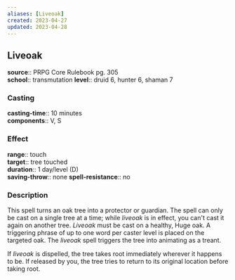 ```yaml
---
aliases: [Liveoak]
created: 2023-04-27
updated: 2023-04-28
---
```


## Liveoak

**source**:: PRPG Core Rulebook pg. 305  
**school**:: transmutation
**level**:: druid 6, hunter 6, shaman 7

### Casting

**casting-time**:: 10 minutes  
**components**:: V, S

### Effect

**range**:: touch  
**target**:: tree touched  
**duration**:: 1 day/level (D)  
**saving-throw**:: none
**spell-resistance**:: no

### Description

This spell turns an oak tree into a protector or guardian. The spell can only be cast on a single tree at a time; while *liveoak* is in effect, you can't cast it again on another tree. *Liveoak* must be cast on a healthy, Huge oak. A triggering phrase of up to one word per caster level is placed on the targeted oak. The *liveoak* spell triggers the tree into animating as a treant.  
  
If *liveoak* is dispelled, the tree takes root immediately wherever it happens to be. If released by you, the tree tries to return to its original location before taking root.
